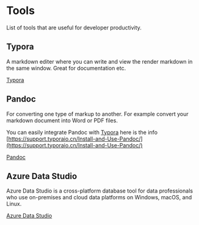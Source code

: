 # Tools

List of tools that are useful for developer productivity.

## Typora

A markdown editer where you can write and view the render markdown in the same window. Great for documentation etc.

[Typora](https://typora.io/)

## Pandoc

For converting one type of markup to another. For example convert your markdown document into Word or PDF files.

You can easily integrate Pandoc with [Typora](https://typora.io/) here is the info [https://support.typoraio.cn/Install-and-Use-Pandoc/](https://support.typoraio.cn/Install-and-Use-Pandoc/)

[Pandoc](https://pandoc.org/)

## Azure Data Studio

Azure Data Studio is a cross-platform database tool for data professionals who use on-premises and cloud data platforms on Windows, macOS, and Linux.

[Azure Data Studio](https://docs.microsoft.com/en-us/sql/azure-data-studio/download-azure-data-studio?view=sql-server-ver16)
